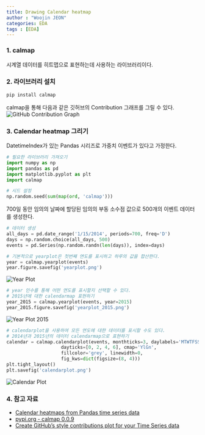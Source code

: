 ```yaml
---
title: Drawing Calendar heatmap
author : "Woojin JEON"
categories: EDA
tags : [EDA]
---
```


### 1. calmap

시계열 데이터를 히트맵으로 표현하는데 사용하는 라이브러리이다.

### 2. 라이브러리 설치

```python
pip install calmap
```

calmap을 통해 다음과 같은 깃허브의 Contribution 그래프를 그릴 수 있다.  
![GitHub Contribution Graph](https://github.com/WoojinJeonkr/WoojinJeonkr.github.io/blob/main/assets/images/post/my_github_contribution_plot_20220923.png?raw=true)

### 3. Calendar heatmap 그리기

DatetimeIndex가 있는 Pandas 시리즈로 가중치 이벤트가 있다고 가정한다.  

```python
# 필요한 라이브러리 가져오기
import numpy as np
import pandas as pd
import matplotlib.pyplot as plt
import calmap

# 시드 설정
np.random.seed(sum(map(ord, 'calmap')))
```

700일 동안 임의의 날짜에 할당된 임의의 부동 소수점 값으로 500개의 이벤트 데이터를 생성한다.  

```python
# 데이터 생성
all_days = pd.date_range('1/15/2014', periods=700, freq='D')
days = np.random.choice(all_days, 500)
events = pd.Series(np.random.randn(len(days)), index=days)
```

```python
# 기본적으로 yearplot은 첫번째 연도를 표시하고 하루의 값을 합산한다.
year = calmap.yearplot(events)
year.figure.savefig('yearplot.png')
```

![Year Plot](https://github.com/WoojinJeonkr/WoojinJeonkr.github.io/blob/main/assets/images/post/yearplot.png?raw=true)

```python
# year 인수를 통해 어떤 연도를 표시할지 선택할 수 있다.
# 2015년에 대한 calendarmap 표현하기
year_2015 = calmap.yearplot(events, year=2015)
year_2015.figure.savefig('yearplot_2015.png')
```

![Year Plot 2015](https://github.com/WoojinJeonkr/WoojinJeonkr.github.io/blob/main/assets/images/post/yearplot_2015.png?raw=true)

```python
# calendarplot을 사용하여 모든 연도에 대한 데이터를 표시할 수도 있다.
# 2014년과 2015년의 데이터 calendarmap으로 표현하기
calendar = calmap.calendarplot(events, monthticks=3, daylabels='MTWTFSS',
                    dayticks=[0, 2, 4, 6], cmap='YlGn',
                    fillcolor='grey', linewidth=0,
                    fig_kws=dict(figsize=(8, 4)))
plt.tight_layout()
plt.savefig('calendarplot.png')
```

![Calendar Plot](https://github.com/WoojinJeonkr/WoojinJeonkr.github.io/blob/main/assets/images/post/calendarplot.png?raw=true)

### 4. 참고 자료

- [Calendar heatmaps from Pandas time series data](https://pythonhosted.org/calmap/)
- [pypi.org - calmap 0.0.9](https://pypi.org/project/calmap/)
- [Create GitHub’s style contributions plot for your Time Series data](https://towardsdatascience.com/create-githubs-style-contributions-plot-for-your-time-series-data-79df84ec93da)